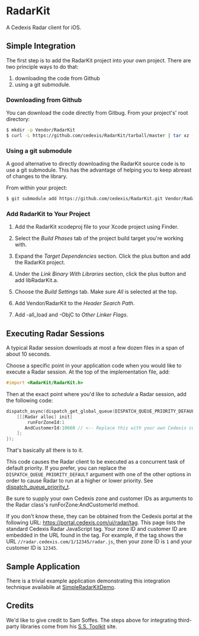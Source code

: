 # RadarKit

A Cedexis Radar client for iOS.

## Simple Integration

The first step is to add the RadarKit project into your own project.  There are two principle ways to do that:

1. downloading the code from Github
2. using a git submodule.

### Downloading from Github

You can download the code directly from Gitbug.  From your project's' root directory:

```bash
$ mkdir -p Vendor/RadarKit
$ curl -L https://github.com/cedexis/RadarKit/tarball/master | tar xz --strip 1 -C Vendor/RadarKit
```

### Using a git submodule

A good alternative to directly downloading the RadarKit source code is to use a git submodule.  This has the
advantage of helping you to keep abreast of changes to the library.

From within your project:

```bash
$ git submodule add https://github.com/cedexis/RadarKit.git Vendor/RadarKit
```

### Add RadarKit to Your Project

1. Add the RadarKit xcodeproj file to your Xcode project using Finder.

2. Select the _Build Phases_ tab of the project build target you're working with.

3. Expand the _Target Dependencies_ section.  Click the plus button and add the RadarKit project.

4. Under the _Link Binary With Libraries_ section, click the plus button and add libRadarKit.a.

5. Choose the _Build Settings_ tab.  Make sure _All_ is selected at the top.

6. Add Vendor/RadarKit to the _Header Search Path_.

7. Add -all_load and -ObjC to _Other Linker Flags_.

## Executing Radar Sessions

A typical Radar session downloads at most a few dozen files in a span of about 10 seconds.

Choose a specific point in your application code when you would like to execute a Radar session.
At the top of the implementation file, add:

```Objective-C
#import <RadarKit/RadarKit.h>
```

Then at the exact point where you'd like to _schedule_ a Radar session, add the following code:

```Objective-C
dispatch_async(dispatch_get_global_queue(DISPATCH_QUEUE_PRIORITY_DEFAULT, 0), ^{
    [[[Radar alloc] init]
        runForZoneId:1
       AndCustomerId:10660 // <-- Replace this with your own Cedexis customer ID.
    ];
});

```

That's basically all there is to it.

This code causes the Radar client to be executed as a concurrent task of default priority.
If you prefer, you can replace the `DISPATCH_QUEUE_PRIORITY_DEFAULT` argument with one of
the other options in order to cause Radar to run at a higher or lower priority.  See
[dispatch_queue_priority_t](https://developer.apple.com/library/ios/documentation/Performance/Reference/GCD_libdispatch_Ref/index.html#//apple_ref/doc/constant_group/dispatch_queue_priority_t).

Be sure to supply your own Cedexis zone and customer IDs as arguments to the Radar class's
runForZone:AndCustomerId method.

If you don't know these, they can be obtained from the Cedexis portal at the following URL:
https://portal.cedexis.com/ui/radar/tag.  This page lists the standard Cedexis Radar
JavaScript tag.  Your zone ID and customer ID are embedded in the URL found in the tag.
For example, if the tag shows the URL `//radar.cedexis.com/1/12345/radar.js`, then your
zone ID is `1` and your customer ID is `12345`.

## Sample Application

There is a trivial example application demonstrating this integration technique availabile
at [SimpleRadarKitDemo](https://github.com/cedexis/SimpleRadarKitDemo).

## Credits

We'd like to give credit to Sam Soffes.  The steps above for integrating third-party libraries
come from his [S.S. Toolkit](http://sstoolk.it/) site.

